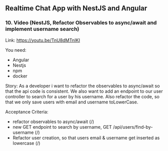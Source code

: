 ## Realtime Chat App with NestJS and Angular
### 10. Video (NestJS, Refactor Observables to async/await and implement username search)
Link: https://youtu.be/TnU8dMTnIKI

You need:
- Angular
- Nestjs
- npm
- docker

Story:
As a developer i want to refactor the observables to async/await so that the api code is consistent.
We also want to add an endpoint to our user controller to search for a user by his username.
Also refactor the code, so that we only save users with email and username toLowerCase.

Acceptance Criteria:
- refactor observables to async/await (/)
- new GET endpoint to search by username, GET /api/users/find-by-username (/)
- Refactor user creation, so that users email & username get inserted as lowercase (/)